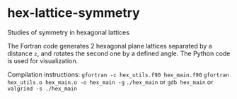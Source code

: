 # hex-lattice-symmetry
Studies of symmetry in hexagonal lattices

The Fortran code generates 2 hexagonal plane lattices separated by a distance `z`, and rotates the second one by a defined angle.
The Python code is used for visualization.

Compilation instructions:
`gfortran -c hex_utils.f90 hex_main.f90`
`gfortran hex_utils.o hex_main.o -o hex_main -g`
`./hex_main` or `gdb hex_main` or `valgrind -s ./hex_main`
